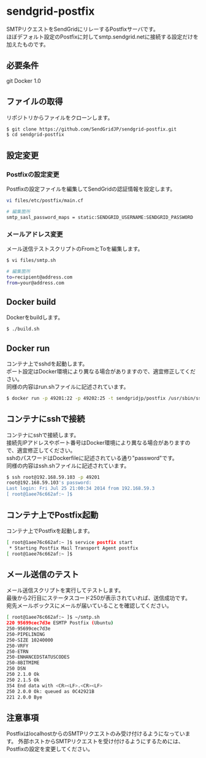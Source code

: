 sendgrid-postfix
================

SMTPリクエストをSendGridにリレーするPostfixサーバです。  
ほぼデフォルト設定のPostfixに対してsmtp.sendgrid.netに接続する設定だけを加えたものです。  

## 必要条件
git
Docker 1.0

## ファイルの取得
リポジトリからファイルをクローンします。
``` bash
$ git clone https://github.com/SendGridJP/sendgrid-postfix.git
$ cd sendgrid-postfix
```

## 設定変更
### Postfixの設定変更
Postfixの設定ファイルを編集してSendGridの認証情報を設定します。
``` bash
vi files/etc/postfix/main.cf

# 編集箇所
smtp_sasl_password_maps = static:SENDGRID_USERNAME:SENDGRID_PASSWORD
```

### メールアドレス変更
メール送信テストスクリプトのFromとToを編集します。
``` bash
$ vi files/smtp.sh

# 編集箇所
to=recipient@address.com
from=your@address.com
```

## Docker build
Dockerをbuildします。
``` bash
$ ./build.sh
```

## Docker run
コンテナ上でsshdを起動します。  
ポート設定はDocker環境により異なる場合がありますので、適宜修正してください。  
同様の内容はrun.shファイルに記述されています。
``` bash
$ docker run -p 49201:22 -p 49202:25 -t sendgridjp/postfix /usr/sbin/sshd -D &
```

## コンテナにsshで接続
コンテナにsshで接続します。  
接続先IPアドレスやポート番号はDocker環境により異なる場合がありますので、適宜修正してください。  
sshのパスワードはDockerfileに記述されている通り"password"です。  
同様の内容はssh.shファイルに記述されています。  
``` bash
$ ssh root@192.168.59.103 -p 49201
root@192.168.59.103's password:
Last login: Fri Jul 25 21:00:34 2014 from 192.168.59.3
[ root@1aee76c662af:~ ]$
```

## コンテナ上でPostfix起動
コンテナ上でPostfixを起動します。  
``` bash
[ root@1aee76c662af:~ ]$ service postfix start
 * Starting Postfix Mail Transport Agent postfix                          [ OK ]
[ root@1aee76c662af:~ ]$
```

## メール送信のテスト
メール送信スクリプトを実行してテストします。  
最後から2行目にステータスコード250が表示されていれば、送信成功です。  
宛先メールボックスにメールが届いていることを確認してください。  
``` bash
[ root@1aee76c662af:~ ]$ ~/smtp.sh
220 95699cec7d3e ESMTP Postfix (Ubuntu)
250-95699cec7d3e
250-PIPELINING
250-SIZE 10240000
250-VRFY
250-ETRN
250-ENHANCEDSTATUSCODES
250-8BITMIME
250 DSN
250 2.1.0 Ok
250 2.1.5 Ok
354 End data with <CR><LF>.<CR><LF>
250 2.0.0 Ok: queued as 0C42921B
221 2.0.0 Bye
```

## 注意事項
PostfixはlocalhostからのSMTPリクエストのみ受け付けるようになっています。
外部ホストからSMTPリクエストを受け付けるようにするためには、Postfixの設定を変更してください。
